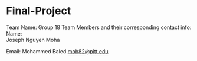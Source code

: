 # Final-Project

Team Name: Group 18
Team Members and their corresponding contact info:
Name:             
Joseph Nguyen
Moha

Email:
Mohammed Baled    mob82@pitt.edu
